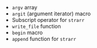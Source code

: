 * `argv` array
* `argit` (argument iterator) macro
* Subscript operator for `strarr`
* `write_file` function
* `begin` macro
* `append` function for `strarr`
